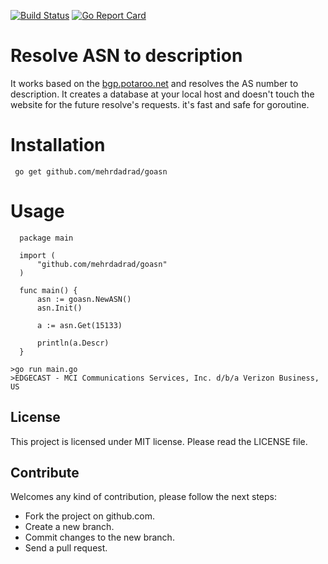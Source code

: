 [![Build Status](https://travis-ci.org/mehrdadrad/goasn.svg?branch=master)](https://travis-ci.org/mehrdadrad/goasn)
[![Go Report Card](https://goreportcard.com/badge/github.com/mehrdadrad/goasn)](https://goreportcard.com/report/github.com/mehrdadrad/goasn)
# Resolve ASN to description
It works based on the [bgp.potaroo.net](http://bgp.potaroo.net/) and resolves the AS number to description. It creates a database at your local host and doesn't touch the website for the future resolve's requests. it's fast and safe for goroutine.

# Installation

     go get github.com/mehrdadrad/goasn
     
# Usage
```
  package main
  
  import (
      "github.com/mehrdadrad/goasn"
  )
  
  func main() {
      asn := goasn.NewASN()
      asn.Init()
  
      a := asn.Get(15133)
  
      println(a.Descr)
  }
```
```
>go run main.go 
>EDGECAST - MCI Communications Services, Inc. d/b/a Verizon Business, US
 ```
## License
This project is licensed under MIT license. Please read the LICENSE file.


## Contribute
Welcomes any kind of contribution, please follow the next steps:

- Fork the project on github.com.
- Create a new branch.
- Commit changes to the new branch.
- Send a pull request.
